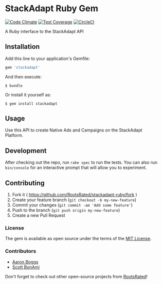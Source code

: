 # StackAdapt Ruby Gem

[![Code Climate](https://codeclimate.com/github/RootsRated/stackadapt-ruby/badges/gpa.svg)](https://codeclimate.com/github/RootsRated/stackadapt-ruby)
[![Test Coverage](https://codeclimate.com/github/RootsRated/stackadapt-ruby/badges/coverage.svg)](https://codeclimate.com/github/RootsRated/stackadapt-ruby/coverage)
[![CircleCI](https://circleci.com/gh/RootsRated/stackadapt-ruby.svg?style=svg&circle-token=e9300b1bdab6a080c3234c8b19ddfb6d5a829db1)](https://circleci.com/gh/RootsRated/stackadapt-ruby)

A Ruby interface to the StackAdapt API

## Installation

Add this line to your application's Gemfile:

```ruby
gem 'stackadapt'
```

And then execute:

    $ bundle

Or install it yourself as:

    $ gem install stackadapt

## Usage

Use this API to create Native Ads and Campaigns on the StackAdapt
Platform.

## Development

After checking out the repo, run `rake spec` to run the tests. You can also run `bin/console` for an interactive prompt that will allow you to experiment.

## Contributing

1. Fork it ( https://github.com/RootsRated/stackadapt-ruby/fork )
2. Create your feature branch (`git checkout -b my-new-feature`)
3. Commit your changes (`git commit -am 'Add some feature'`)
4. Push to the branch (`git push origin my-new-feature`)
5. Create a new Pull Request

### License

The gem is available as open source under the terms of the [MIT License](http://opensource.org/licenses/MIT).

### Contributors

- [Aaron Boggs](https://github.com/boggs)
- [Scott BonAmi](http://github.com/sbonami)

Don't forget to check out other open-source projects from
[RootsRated](http://github.com/RootsRated)!
